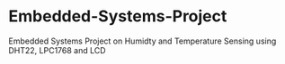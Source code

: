 # Embedded-Systems-Project

Embedded Systems Project on Humidty and Temperature Sensing using DHT22, LPC1768 and LCD
